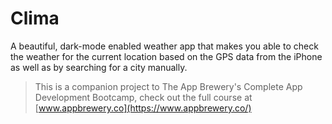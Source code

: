 #  Clima

A beautiful, dark-mode enabled weather app that makes you able to check the weather for the current location based on the GPS data from the iPhone as well as by searching for a city manually. 

>This is a companion project to The App Brewery's Complete App Development Bootcamp, check out the full course at [www.appbrewery.co](https://www.appbrewery.co/)
